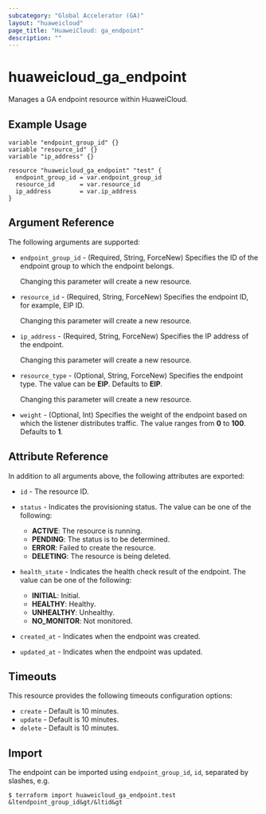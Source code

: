 ```yaml
---
subcategory: "Global Accelerator (GA)"
layout: "huaweicloud"
page_title: "HuaweiCloud: ga_endpoint"
description: ""
---
```


# huaweicloud_ga_endpoint

Manages a GA endpoint resource within HuaweiCloud.

## Example Usage

```hcl
variable "endpoint_group_id" {}
variable "resource_id" {}
variable "ip_address" {}

resource "huaweicloud_ga_endpoint" "test" {
  endpoint_group_id = var.endpoint_group_id
  resource_id       = var.resource_id
  ip_address        = var.ip_address
}
```

## Argument Reference

The following arguments are supported:

* `endpoint_group_id` - (Required, String, ForceNew) Specifies the ID of the endpoint group
  to which the endpoint belongs.

  Changing this parameter will create a new resource.

* `resource_id` - (Required, String, ForceNew) Specifies the endpoint ID, for example, EIP ID.

  Changing this parameter will create a new resource.

* `ip_address` - (Required, String, ForceNew) Specifies the IP address of the endpoint.

  Changing this parameter will create a new resource.

* `resource_type` - (Optional, String, ForceNew) Specifies the endpoint type.
  The value can be **EIP**. Defaults to **EIP**.

  Changing this parameter will create a new resource.

* `weight` - (Optional, Int) Specifies the weight of the endpoint based on which the listener distributes traffic.
  The value ranges from **0** to **100**. Defaults to **1**.

## Attribute Reference

In addition to all arguments above, the following attributes are exported:

* `id` - The resource ID.

* `status` - Indicates the provisioning status. The value can be one of the following:
  + **ACTIVE**: The resource is running.
  + **PENDING**: The status is to be determined.
  + **ERROR**: Failed to create the resource.
  + **DELETING**: The resource is being deleted.

* `health_state` - Indicates the health check result of the endpoint. The value can be one of the following:
  + **INITIAL**: Initial.
  + **HEALTHY**: Healthy.
  + **UNHEALTHY**: Unhealthy.
  + **NO_MONITOR**: Not monitored.

* `created_at` - Indicates when the endpoint was created.

* `updated_at` - Indicates when the endpoint was updated.

## Timeouts

This resource provides the following timeouts configuration options:

* `create` - Default is 10 minutes.
* `update` - Default is 10 minutes.
* `delete` - Default is 10 minutes.

## Import

The endpoint can be imported using `endpoint_group_id`, `id`, separated by slashes, e.g.

```
$ terraform import huaweicloud_ga_endpoint.test &ltendpoint_group_id&gt/&ltid&gt
```
